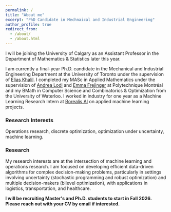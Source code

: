 ```yaml
---
permalink: /
title: "About me"
excerpt: "PhD Candidate in Mechnaical and Industrial Engineering"
author_profile: true
redirect_from: 
  - /about/
  - /about.html
---
```



<!-- I will be joining  to join the National University of Singapore as an Assistant Professor in June 2026.  -->

I will be joining the University of Calgary as an Assistant Professor in the Department of Mathematics & Statistics later this year.  




I am currently a final-year Ph.D. candidate in the Mechanical and Industrial Engineering Department at the University of Toronto under the supervision of [Elias Khalil](https://www.mie.utoronto.ca/faculty_staff/khalil/).  I completed my MASc in Applied Mathematics under the supervision of [Andrea Lodi](https://tech.cornell.edu/people/andrea-lodi/) and [Emma Frejinger](https://www.emmafrejinger.org/) at Polytechnique Montréal and my BMath in Computer Science and Combinatorics & Optimization from the University of Waterloo. 
I worked in industry for one year as a Machine Learning Research Intern at [Borealis AI](https://www.rbcborealis.com/) on applied machine learning projects.


### Research Interests 
Operations research, discrete optimization, optimization
under uncertainty, machine learning.


### Research
My research interests are at the intersection of machine learning and operations research. I am focused on developing efficient data-driven algorithms for complex decision-making problems, particularly in settings involving uncertainty (stochastic programming and robust optimization) and multiple decision-makers (bilevel optimization), with applications in logistics, transportation, and healthcare.



 **I will be recruiting Master's and Ph.D. students to start in Fall 2026. Please reach out with your CV by email if interested.**
 <!-- I will be recruiting Master's and Ph.D. students interested in solving complex decision-making problems with machine learning and mathematical optimization.  Please contact me via email if you are interested! -->
 <!-- - I'll be presenting my research on [Deep Learning for Two-Stage Robust Integer Optimization](https://arxiv.org/pdf/2310.04345) as a finalist in the [CORS Student Paper Competition - Open Category](https://www.cors.ca/content/student-paper-competition). -->